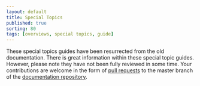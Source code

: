 ```yaml
---
layout: default
title: Special Topics
published: true
sorting: 80
tags: [overviews, special topics, guide]
---
```


These special topics guides have been resurrected from the old documentation.
There is great information within these special topic guides. However, please
note they have not been fully reviewed in some time. Your contributions are
welcome in the form of
[pull requests](https://github.com/cfengine/documentation/pulls) to the master
branch of the
[documentation repository](https://github.com/cfengine/documentation).
